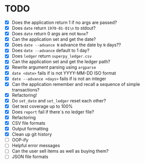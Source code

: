 # TODO
- [x] Does the application return 1 if no args are passed?
- [x] Does `date` return `1970-01-01\n` to stdout?
- [X] Does `date` return 0 args are not `None`?
- [X] Can the application set and get the date?
- [X] Does `date --advance N` advance the date by `N` days??
- [X] Does `date --advance` default to 1 day?
- [X] Does `ledger` return `superpy_ledger.csv`
- [X] Can the application set and get the ledger path?
- [X] Rewrite argument parsing using `argparse`
- [X] `date <date>` fails if <date> is not YYYY-MM-DD ISO format
- [X] `date --advance <days>` fails if <days> is not an integer
- [X] Can the application remember and recall a sequence of simple transactions?
- [X] Refactoring!
- [X] Do `set_date` and `set_ledger` reset each other?
- [X] Get test coverage up to 100%
- [X] Does `report` fail if there`s no ledger file?
- [X] Refactoring
- [X] CSV file formats
- [X] Output formatting
- [X] Clean up git history
- [ ] OOP-ify
- [ ] Helpful error messages
- [ ] Can the user sell items as well as buying them?
- [ ] JSON file formats
